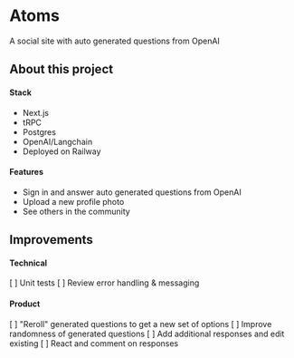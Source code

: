 # Atoms

A social site with auto generated questions from OpenAI

## About this project

#### Stack

- Next.js
- tRPC
- Postgres
- OpenAI/Langchain
- Deployed on Railway

#### Features

- Sign in and answer auto generated questions from OpenAI
- Upload a new profile photo
- See others in the community

## Improvements

#### Technical

[ ] Unit tests
[ ] Review error handling & messaging

#### Product

[ ] "Reroll" generated questions to get a new set of options
[ ] Improve randomness of generated questions
[ ] Add additional responses and edit existing
[ ] React and comment on responses
